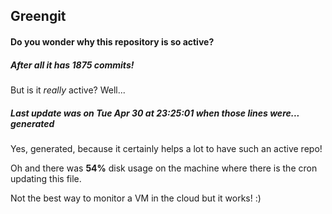 ## Greengit

#### Do you wonder why this repository is so active?

##### After all it has 1875 commits!

But is it *really* active? Well...

##### Last update was on Tue Apr 30 at 23:25:01 when those lines were... generated

Yes, generated, because it certainly helps a lot to have such an active repo!

Oh and there was **54%** disk usage on the machine
where there is the cron updating this file.

Not the best way to monitor a VM in the cloud but it works! :)
